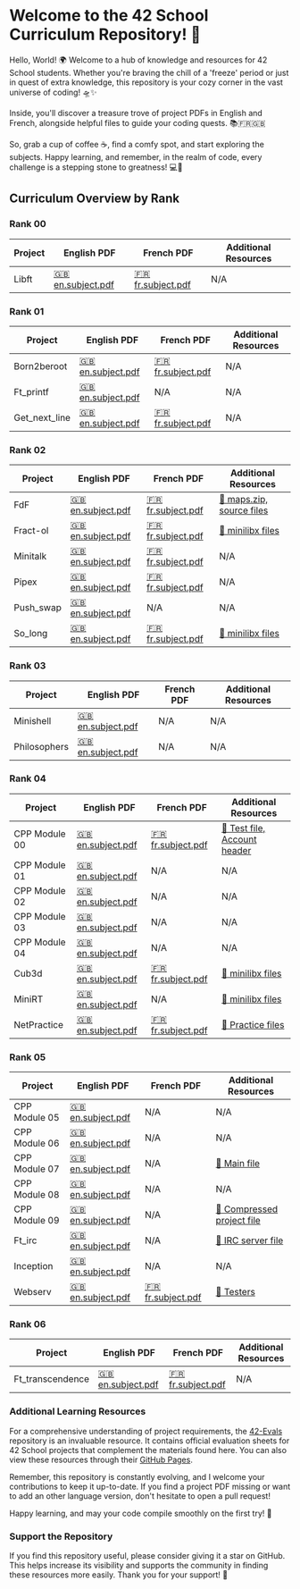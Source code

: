 # Welcome to the 42 School Curriculum Repository! 🚀

Hello, World! 🌍 Welcome to a hub of knowledge and resources for 42 School students. Whether you're braving the chill of a 'freeze' period or just in quest of extra knowledge, this repository is your cozy corner in the vast universe of coding! 🛸✨

Inside, you'll discover a treasure trove of project PDFs in English and French, alongside helpful files to guide your coding quests. 📚🇫🇷🇬🇧

So, grab a cup of coffee ☕, find a comfy spot, and start exploring the subjects. Happy learning, and remember, in the realm of code, every challenge is a stepping stone to greatness! 💻🚀

## Curriculum Overview by Rank

### Rank 00
| Project | English PDF | French PDF | Additional Resources |
|---------|-------------|------------|----------------------|
| Libft | [🇬🇧 en.subject.pdf](./Cursus/Libft/en.subject.pdf) | [🇫🇷 fr.subject.pdf](./Cursus/Libft/fr.subject.pdf) | N/A |

### Rank 01
| Project | English PDF | French PDF | Additional Resources |
|---------|-------------|------------|----------------------|
| Born2beroot | [🇬🇧 en.subject.pdf](./Cursus/Born2beroot/en.subject.pdf) | [🇫🇷 fr.subject.pdf](./Cursus/Born2beroot/fr.subject.pdf) | N/A |
| Ft_printf | [🇬🇧 en.subject.pdf](./Cursus/Ft_printf/en.subject.pdf) | N/A | N/A |
| Get_next_line | [🇬🇧 en.subject.pdf](./Cursus/Get_next_line/en.subject.pdf) | [🇫🇷 fr.subject.pdf](./Cursus/Get_next_line/fr.subject.pdf) | N/A |

### Rank 02
| Project | English PDF | French PDF | Additional Resources |
|---------|-------------|------------|----------------------|
| FdF | [🇬🇧 en.subject.pdf](./Cursus/FdF/en.subject.pdf) | [🇫🇷 fr.subject.pdf](./Cursus/FdF/fr.subject.pdf) | [🔗 maps.zip, source files](./Cursus/FdF/) |
| Fract-ol | [🇬🇧 en.subject.pdf](./Cursus/Fract-ol/en.subject.pdf) | [🇫🇷 fr.subject.pdf](./Cursus/Fract-ol/fr.subject.pdf) | [🔗 minilibx files](./Cursus/Fract-ol/) |
| Minitalk | [🇬🇧 en.subject.pdf](./Cursus/Minitalk/en.subject.pdf) | [🇫🇷 fr.subject.pdf](./Cursus/Minitalk/fr.subject.pdf) | N/A |
| Pipex | [🇬🇧 en.subject.pdf](./Cursus/Pipex/en.subject.pdf) | [🇫🇷 fr.subject.pdf](./Cursus/Pipex/fr.subject.pdf) | N/A |
| Push_swap | [🇬🇧 en.subject.pdf](./Cursus/Push_swap/en.subject.pdf) | N/A | N/A |
| So_long | [🇬🇧 en.subject.pdf](./Cursus/So_long/en.subject.pdf) | [🇫🇷 fr.subject.pdf](./Cursus/So_long/fr.subject.pdf) | [🔗 minilibx files](./Cursus/So_long/) |

### Rank 03
| Project | English PDF | French PDF | Additional Resources |
|---------|-------------|------------|----------------------|
| Minishell | [🇬🇧 en.subject.pdf](./Cursus/Minishell/en.subject.pdf) | N/A | N/A |
| Philosophers | [🇬🇧 en.subject.pdf](./Cursus/Philosophers/en.subject.pdf) | N/A | N/A |

### Rank 04
| Project | English PDF | French PDF | Additional Resources |
|---------|-------------|------------|----------------------|
| CPP Module 00 | [🇬🇧 en.subject.pdf](./Cursus/CPP_Module/CPP00/en.subject.pdf) | [🇫🇷 fr.subject.pdf](./Cursus/CPP_Module/CPP00/fr.subject.pdf) | [🔗 Test file, Account header](./Cursus/CPP_Module/CPP00/) |
| CPP Module 01 | [🇬🇧 en.subject.pdf](./Cursus/CPP_Module/CPP01/en.subject.pdf) | N/A | N/A |
| CPP Module 02 | [🇬🇧 en.subject.pdf](./Cursus/CPP_Module/CPP02/en.subject.pdf) | N/A | N/A |
| CPP Module 03 | [🇬🇧 en.subject.pdf](./Cursus/CPP_Module/CPP03/en.subject.pdf) | N/A | N/A |
| CPP Module 04 | [🇬🇧 en.subject.pdf](./Cursus/CPP_Module/CPP04/en.subject.pdf) | N/A | N/A |
| Cub3d | [🇬🇧 en.subject.pdf](./Cursus/Cub3d/en.subject.pdf) | [🇫🇷 fr.subject.pdf](./Cursus/Cub3d/fr.subject.pdf) | [🔗 minilibx files](./Cursus/Cub3d/) |
| MiniRT | [🇬🇧 en.subject.pdf](./Cursus/MiniRT/en.subject.pdf) | N/A | [🔗 minilibx files](./Cursus/MiniRT/) |
| NetPractice | [🇬🇧 en.subject.pdf](./Cursus/NetPractice/en.subject.pdf) | [🇫🇷 fr.subject.pdf](./Cursus/NetPractice/fr.subject.pdf) | [🔗 Practice files](./Cursus/NetPractice/) |

### Rank 05
| Project | English PDF | French PDF | Additional Resources |
|---------|-------------|------------|----------------------|
| CPP Module 05 | [🇬🇧 en.subject.pdf](./Cursus/CPP_Module/CPP05/en.subject.pdf) | N/A | N/A |
| CPP Module 06 | [🇬🇧 en.subject.pdf](./Cursus/CPP_Module/CPP06/en.subject.pdf) | N/A | N/A |
| CPP Module 07 | [🇬🇧 en.subject.pdf](./Cursus/CPP_Module/CPP07/en.subject.pdf) | N/A | [🔗 Main file](./Cursus/CPP_Module/CPP07/) |
| CPP Module 08 | [🇬🇧 en.subject.pdf](./Cursus/CPP_Module/CPP08/en.subject.pdf) | N/A | N/A |
| CPP Module 09 | [🇬🇧 en.subject.pdf](./Cursus/CPP_Module/CPP09/en.subject.pdf) | N/A | [🔗 Compressed project file](./Cursus/CPP_Module/CPP09/) |
| Ft_irc | [🇬🇧 en.subject.pdf](./Cursus/Ft_irc/en.subject.pdf) | N/A | [🔗 IRC server file](./Cursus/Ft_irc/) |
| Inception | [🇬🇧 en.subject.pdf](./Cursus/Inception/en.subject.pdf) | N/A | N/A |
| Webserv | [🇬🇧 en.subject.pdf](./Cursus/Webserv/en.subject.pdf) | [🇫🇷 fr.subject.pdf](./Cursus/Webserv/fr.subject.pdf) | [🔗 Testers](./Cursus/Webserv/) |

### Rank 06
| Project | English PDF | French PDF | Additional Resources |
|---------|-------------|------------|----------------------|
| Ft_transcendence | [🇬🇧 en.subject.pdf](./Cursus/Ft_transcendence/en.subject.pdf) | [🇫🇷 fr.subject.pdf](./Cursus/Ft_transcendence/fr.subject.pdf) | N/A |

### Additional Learning Resources

For a comprehensive understanding of project requirements, the [42-Evals](https://github.com/42-Evals) repository is an invaluable resource. It contains official evaluation sheets for 42 School projects that complement the materials found here. You can also view these resources through their [GitHub Pages](https://rphlr.github.io/42-Evals).

Remember, this repository is constantly evolving, and I welcome your contributions to keep it up-to-date. If you find a project PDF missing or want to add an other language version, don't hesitate to open a pull request!

Happy learning, and may your code compile smoothly on the first try! 🎉

### Support the Repository

If you find this repository useful, please consider giving it a star on GitHub. This helps increase its visibility and supports the community in finding these resources more easily. Thank you for your support! 🙏